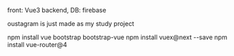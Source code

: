
front: Vue3
backend, DB: firebase

oustagram is just made as my study project



npm install vue bootstrap bootstrap-vue
npm install vuex@next --save
npm install vue-router@4
